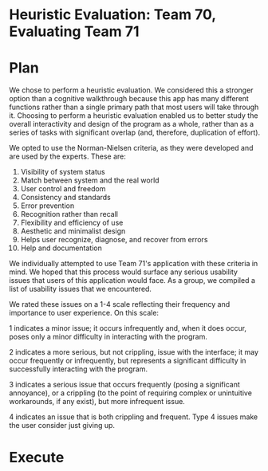 # Heuristic Evaluation: Team 70, Evaluating Team 71

# Plan

We chose to perform a heuristic evaluation. We considered this a stronger option than a cognitive walkthrough because this app has many different functions rather than a single primary path that most users will take through it. Choosing to perform a heuristic evaluation enabled us to better study the overall interactivity and design of the program as a whole, rather than as a series of tasks with significant overlap (and, therefore, duplication of effort).

We opted to use the Norman-Nielsen criteria, as they were developed and are used by the experts. These are:

1. Visibility of system status
2. Match between system and the real world
3. User control and freedom
4. Consistency and standards
5. Error prevention
6. Recognition rather than recall
7. Flexibility and efficiency of use
8. Aesthetic and minimalist design
9. Helps user recognize, diagnose, and recover from errors
10. Help and documentation

We individually attempted to use Team 71's application with these criteria in mind. We hoped that this process would surface any serious usability issues that users of this application would face. As a group, we compiled a list of usability issues that we encountered.

We rated these issues on a 1-4 scale reflecting their frequency and importance to user experience. On this scale:

1 indicates a minor issue; it occurs infrequently and, when it does occur, poses only a minor difficulty in interacting with the program.

2 indicates a more serious, but not crippling, issue with the interface; it may occur frequently or infrequently, but represents a significant difficulty in successfully interacting with the program.

3 indicates a serious issue that occurs frequently (posing a significant annoyance), or a crippling (to the point of requiring complex or unintuitive workarounds, if any exist), but more infrequent issue.

4 indicates an issue that is both crippling and frequent. Type 4 issues make the user consider just giving up.

# Execute
